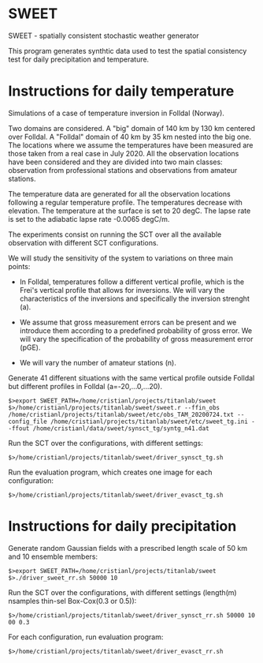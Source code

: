 # SWEET
SWEET - spatially consistent stochastic weather generator

This program generates synthtic data used to test the spatial consistency test for daily precipitation and temperature.

Instructions for daily temperature
==================================

Simulations of a case of temperature inversion in Folldal (Norway).

Two domains are considered. 
A "big" domain of 140 km by 130 km centered over Folldal.
A "Folldal" domain of 40 km by 35 km nested into the big one.
The locations where we assume the temperatures have been measured are those taken from a real case in July 2020. 
All the observation locations have been considered and they are divided into two main classes: observation from professional stations and observations from amateur stations.

The temperature data are generated for all the observation locations following a regular temperature profile.
The temperatures decrease with elevation.
The temperature at the surface is set to 20 degC. 
The lapse rate is set to the adiabatic lapse rate -0.0065 degC/m.

The experiments consist on running the SCT over all the available observation with different SCT configurations.

We will study the sensitivity of the system to variations on three main points:

   * In Folldal, temperatures follow a different vertical profile, which is the Frei's vertical profile that allows for inversions. We will vary the characteristics of the inversions and specifically the inversion strenght (a).

   * We assume that gross measurement errors can be present and we introduce them according to a predefined probability of gross error. We will vary the specification of the probability of gross measurement error (pGE).

   * We will vary the number of amateur stations (n).



Generate 41 different situations with the same vertical profile outside Folldal but different profiles in Folldal (a=-20,...0,...20).

```
$>export SWEET_PATH=/home/cristianl/projects/titanlab/sweet
$>/home/cristianl/projects/titanlab/sweet/sweet.r --ffin_obs /home/cristianl/projects/titanlab/sweet/etc/obs_TAM_20200724.txt --config_file /home/cristianl/projects/titanlab/sweet/etc/sweet_tg.ini --ffout /home/cristianl/data/sweet/synsct_tg/syntg_n41.dat
```

Run the SCT over the configurations, with different settings:

```
$>/home/cristianl/projects/titanlab/sweet/driver_synsct_tg.sh
```

Run the evaluation program, which creates one image for each configuration:

```
$>/home/cristianl/projects/titanlab/sweet/driver_evasct_tg.sh
```

Instructions for daily precipitation
====================================

Generate random Gaussian fields with a prescribed length scale of 50 km and 10 ensemble members:

```
$>export SWEET_PATH=/home/cristianl/projects/titanlab/sweet
$>./driver_sweet_rr.sh 50000 10
```

Run the SCT over the configurations, with different settings (length(m) nsamples thin-sel Box-Cox(0.3 or 0.5)):

```
$>/home/cristianl/projects/titanlab/sweet/driver_synsct_rr.sh 50000 10 00 0.3
```

For each configuration, run evaluation program:

```
$>/home/cristianl/projects/titanlab/sweet/driver_evasct_rr.sh
```
